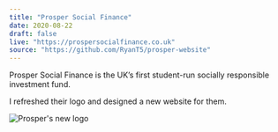 ```yaml
---
title: "Prosper Social Finance"
date: 2020-08-22
draft: false
live: "https://prospersocialfinance.co.uk"
source: "https://github.com/RyanT5/prosper-website"
---
```


Prosper Social Finance is the UK’s first student-run socially responsible investment fund.

I refreshed their logo and designed a new website for them.

![Prosper's new logo](/prosper/prosper-logo.png)
